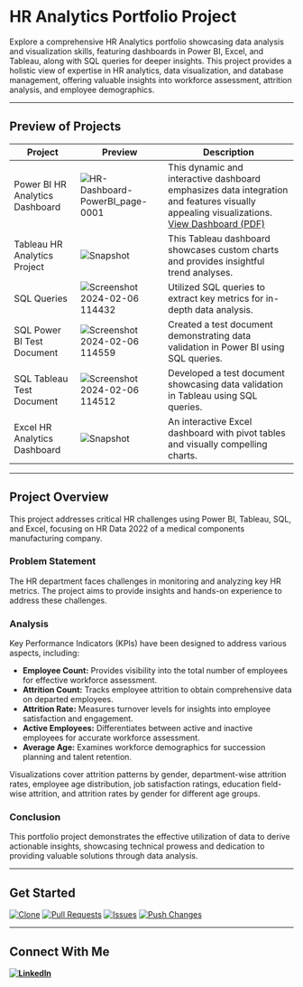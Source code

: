 # HR Analytics Portfolio Project

Explore a comprehensive HR Analytics portfolio showcasing data analysis and visualization skills, featuring dashboards in Power BI, Excel, and Tableau, along with SQL queries for deeper insights. This project provides a holistic view of expertise in HR analytics, data visualization, and database management, offering valuable insights into workforce assessment, attrition analysis, and employee demographics.

---

## Preview of Projects

| Project | Preview | Description |
| --- | --- | --- |
| Power BI HR Analytics Dashboard | ![HR-Dashboard-PowerBI_page-0001](https://github.com/virajbhutada/HR-Analytics-Portfolio-Project/assets/143819712/9f2cf40e-ab76-4fa3-91ce-d2aa867030f7) | This dynamic and interactive dashboard emphasizes data integration and features visually appealing visualizations. [View Dashboard (PDF)](https://github.com/virajbhutada/HR-Analytics-Portfolio-Project/files/14175354/HR-Dashboard-PowerBI.pdf) |
| Tableau HR Analytics Project | ![Snapshot](https://github.com/virajbhutada/HR-Analytics-Portfolio-Project/assets/143819712/2e13df15-2968-4798-be6b-254001b1cda1) | This Tableau dashboard showcases custom charts and provides insightful trend analyses. |
| SQL Queries | ![Screenshot 2024-02-06 114432](https://github.com/virajbhutada/HR-Analytics-Portfolio-Project/assets/143819712/10333448-a860-434b-97cf-8fc16d9d4678) | Utilized SQL queries to extract key metrics for in-depth data analysis. |
| SQL Power BI Test Document | ![Screenshot 2024-02-06 114559](https://github.com/virajbhutada/HR-Analytics-Portfolio-Project/assets/143819712/50348845-5099-4706-9ee7-c076cd0a66d7) | Created a test document demonstrating data validation in Power BI using SQL queries. |
| SQL Tableau Test Document | ![Screenshot 2024-02-06 114512](https://github.com/virajbhutada/HR-Analytics-Portfolio-Project/assets/143819712/ed8ab178-a067-43d9-8643-5e744df3a11c) | Developed a test document showcasing data validation in Tableau using SQL queries. |
| Excel HR Analytics Dashboard | ![Snapshot](https://github.com/virajbhutada/HR-Analytics-Portfolio-Project/assets/143819712/ab9e748b-80dc-4dd2-b335-fe6f70ceb9c5) | An interactive Excel dashboard with pivot tables and visually compelling charts. |

---

## Project Overview

This project addresses critical HR challenges using Power BI, Tableau, SQL, and Excel, focusing on HR Data 2022 of a medical components manufacturing company.

### Problem Statement

The HR department faces challenges in monitoring and analyzing key HR metrics. The project aims to provide insights and hands-on experience to address these challenges.

### Analysis

Key Performance Indicators (KPIs) have been designed to address various aspects, including:

- **Employee Count:** Provides visibility into the total number of employees for effective workforce assessment.
- **Attrition Count:** Tracks employee attrition to obtain comprehensive data on departed employees.
- **Attrition Rate:** Measures turnover levels for insights into employee satisfaction and engagement.
- **Active Employees:** Differentiates between active and inactive employees for accurate workforce assessment.
- **Average Age:** Examines workforce demographics for succession planning and talent retention.

Visualizations cover attrition patterns by gender, department-wise attrition rates, employee age distribution, job satisfaction ratings, education field-wise attrition, and attrition rates by gender for different age groups.


### Conclusion

This portfolio project demonstrates the effective utilization of data to derive actionable insights, showcasing technical prowess and dedication to providing valuable solutions through data analysis.

---

## Get Started


[![Clone](https://img.shields.io/badge/Clone-Repository-brightgreen)](https://github.com/virajbhutada/HR-Analytics-Excel-SQL-Tableau-PowerBI.git) [![Pull Requests](https://img.shields.io/badge/Pull%20Requests-Welcome-blue)](https://github.com/virajbhutada/HR-Analytics-Excel-SQL-Tableau-PowerBI/pulls) [![Issues](https://img.shields.io/badge/Report-Issues-red)](https://github.com/virajbhutada/HR-Analytics-Excel-SQL-Tableau-PowerBI/issues) [![Push Changes](https://img.shields.io/badge/Push-Changes-yellow)](https://github.com/virajbhutada/HR-Analytics-Excel-SQL-Tableau-PowerBI.git)




---

## Connect With Me

**[![LinkedIn](https://img.shields.io/badge/LinkedIn-Viraj%20Bhutada-blue?logo=linkedin)](https://www.linkedin.com/in/virajnbhutada24/)**

